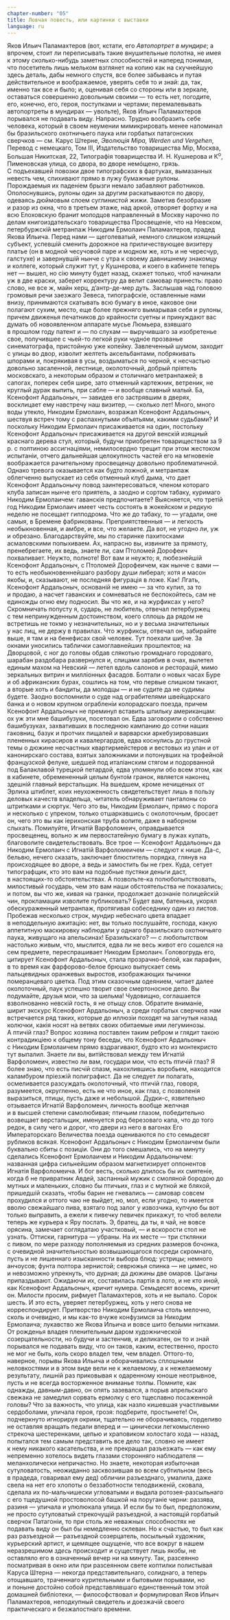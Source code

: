 ```yaml
---
chapter-number: "05"
title: Ловчая повесть, или картинки с выставки
language: ru
---
```


Яков Ильич Паламахтеров (вот, кстати, его *Автопортрет в мундире*; а впрочем, стоит ли переписывать такие внушительные полотна, не имея к этому сколько-нибудь заметных способностей и наперед понимая, что посетитель лишь мельком взглянет на копию как 
на скучнейшую здесь деталь, дабы немного спустя, все более забываясь и путая действительное и воображаемое, уверять себя то 
и знай: да, так, именно так все и было; и, оценивая себя со стороны 
или в зеркале, оставаться совершенно довольным своими — то есть 
нет, погодите, его, конечно, его, героя, поступками и чертами; перемалевывать автопортреты в мундирах — увольте), Яков Ильич Паламахтеров порывался не подавать виду. Напрасно. Трудно вообразить себе человека, который в своем неумении мимикрировать менее напоминал бы бразильского охотничьего паука или горбатых 
патагонских сверчков — см. Карус Штерне, *Эволюцiя Mipa, Werden 
und Vergehen*, Перевод с немецкаго, Том III, Издательство товарищества Mip, Москва, Большая Никитская, 22, Типографiя товарищества И. Н. Кушнерова и К<sup>о</sup>, Пименовская улица, со двора, во дворе 
немóщено, грязь. С подъехавшей повозки двое типографских в фартуках, вымазанных невесть чем, спихивают прямо в лужу бумажные 
рулоны. Порождаемыя их паденiем брызги немало забавляют работников. Ополоснувшись, рулоны один за другим раскатываются по 
двору, одеваясь дюймовым слоем суглинистой жижи. Заметив безобразие и разор из окна, что в третьем этаже, над аркой, отворяет фортку и на всю Елоховскую бранит молодцов направленный в Москву 
нарочно по делам книгоиздательскаго товарищества Просвещенiе, 
что на Невском, петербуржскiй метранпаж Никодим Ермолаич Паламахтеров, прадед Якова Ильича. Перед нами — щеголеватый, 
немного слишком изящный субъект, успевшiй сменить дорожное на 
приличествующее визитеру платье (он в модной чесучовой паре 
и модном же, хоть и не чересчур, галстухе) и завернувшiй нынче 
с утра к своему давнишнему знакомцу и коллеге, который служит 
тут, у Кушнерова, и коего в кабинете теперь нет — вышел, но ciю 
минуту будет назад, скажет только, чтоб начинали уж в две краски, 
заберет корректуру да велит самовар принесть: право слово, не все 
ж, майн херц, д’антр-де-мер дуть. Заслышав над головою громовыя 
речи заезжаго Зевеса, типографскiе, оставленные нами внизу, принимаются скатывать всю бумагу в иное, каковое они полагают сухим, место, еще более прежняго вымарывая себя и рулоны, причем 
движенья печатников до крайности суетны и принуждают вас думать об новоявленном аппарате мусье Люмьера, взявшаго в прошлом году патент и — по слухам — выручившаго за изобретенье свое, 
получившее с чьей-то легкой руки чуднóе прозванье синематографа, пристойную уже копейку. Завлеченный шумом, заходит с улицы во двор, изволит желтеть аксельбантами, побрякивать шпорами 
и, покрякивая в усы, воздыматься по черной, к несчастью довольно 
засаленной, лестнице, околоточный, добрый прiятель московскаго, 
а некоторым образом и столичнаго метранпажей; в сапогах, поперек 
себя шире, зато отменный картежник, ветреник, не круглый дурак 
выпить, при сабле — и вообще славный малый. Ба, Ксенофонт Ардальоныч, — завидев его застрявшим в дверях, восклицает ему навстречу наш визитер, — сколько лет! Много, много воды утекло, Никодим Ермолаич, возражал Ксенофонт Ардальоныч, шествуя встреч 
тому с распахнутыми объятьями, какими судьбами? И поскольку 
Никодим Ермолаич присаживается на один, постольку Ксенофонт 
Ардальоныч присаживается на другой венскiй изящный краснаго дерева стул, который, будучи приобретен товариществом за 9 р. 
с полтиною ассигнацiями, немилосердно трещит при этом жестоком 
испытанiи, отчего дальнейшая целокупность частей его на мгновенiе воображается рачительному просвещенцу довольно проблематичной. Однако тревога оказывается как будто ложной, и метранпаж облегченно выпускает из себя отменный клуб дыма, что дает 
Ксенофонт Ардальонычу повод заинтересоваться, членом котораго 
клуба записан нынче его приятель, а заодно и сортом табаку, куримаго Никодим Ермолаичем: гаванскiя предпочитаете? Выясняется, 
что третiй год Никодим Ермолаич имеет честь состоять в жокейском и редкую неделю не посещает гипподрома. Что же до табаку, 
то — угадали, оне самыя, в Бремене фабрикованы. Преприятственныя — и легкость необыкновенная, и амбре, и все, что желаете. Да 
вот, не угодно ли, уж и обрезано. Благодарствуйте, мы по старинке 
пахитосками асмаловскими попыхиваем. Ах, напрасно вы, извините за прямоту, пренебрегаете, их ведь, знаете ли, сам Птоломей Дорофеич похваливает. Неужто, полноте! Вот вам и неужто; я, любезнейшiй Ксенофонт Ардальоныч, с Птоломей Дорофеичем, как нынче с вами — то есть необыкновеннейшаго разбору души либерал; 
хотя и масон якобы, и, сказывают, не последняя фигурацiя в ложе. 
Как! Лгать, Ксенофонт Ардальоныч, основанiй не имею — за что 
купил, за то и продаю, а насчет гаванских и сомневаться не беспокойтесь, сам не единожды огню ему подносил. Вы что же, и на журфиксах у него? Скромничать попусту я, сударь, не любитель, отвечал петербуржец с тем непринужденным достоинством, коего сплошь 
да рядом не встретишь не токмо у незначительных, но и у весьма 
значительных у нас лиц, не держу в правилах. Что журфиксы, отвечал он, забирайте выше, я там и на бенефисах свой человек. Тут 
поехали шибче. За окнами уносились таблички самоглавнейших 
прошпектов; на Дворцовой, с ног до головы обдав слякотью громаднаго городоваго, шарабан раздобара развернулся и, спицами зарябив в очах, вылетел единым махом на Невский — летел вдоль салонов и ресторацiй, мимо зеркальных витрин и миллiонных фасадов. 
Болтали о новых часах Буре и об африканских бурах, сошлись на 
том, что первые слишком тикают, а вторые хоть и бандиты, да молодцы — и не судите да не судимы будете. Заодно воспомнили о суде над ограбителями швейцарскаго банка и о новом крупном ограбленiи колорадскаго поезда, причем Ксенофонт Ардальоныч не 
 преминул вставить шпильку американцам: ох уж эти мне башибузуки, посетовал он. Едва заговорили о собственно башибузуках, захвативших в последнюю кампанию до сотни наших гаковниц, базук 
и протчих пищалей и варварски аркебузировавших плененных кирасиров и кавалергардов, едва коснулись до грустной темы о дюжине несчастных квартирмейстеров и вестовых из улан и от канонирскаго состава, взятых заложниками и потонувших на трофейной 
французской фелуке, шедшей под италiанским стягом и подорванной под Балаклавой турецкой петардой, едва упомянули обо всем 
этом, как в кабинете, обремененный целым бунто́м гранок, является 
наконец здешнiй главный верстальщик. На вшедшем, кроме нечищеных от Эрлиха штиблет, коих неухоженность свидетельствует 
лишь в пользу деловых качеств владельца, читатель обнаруживает 
панталоны со штрипками и сюртук. Чего это вы, Никодим Ермолаич, прямо с порога и несколько с упреком, только отшаркавшись 
с околоточным, бросает он, чего это вы как iерихонская труба вопите, даже в наборном слыхать. Помилуйте, Игнатiй Варфоломеич, 
оправдывается просвещенец, вольно ж им первостатейную бумагу 
в лужах купать, благоволите свидетельствовать. Все трое — Ксенофонт Ардальоныч да Никодим Ермолаич с Игнатiй Варфоломеичем — следуют к нише. Да-с, бельвю, нечего сказать, заключает блюститель порядка, глянув на происходящее во дворе, а ведь и замостить бы не грех. Куда, сетует типографщик, кто это вам на подобные 
пустяки деньги даст, в настоящих-то обстоятельствах. А позвольте-ка полюбопытствовать, милостивый государь, чем это вам наши 
обстоятельства не показались; и потом, вы что же, кивая на гранки, 
продолжает дознанiе полицейскiй чин, прокламации изволите публиковать? Будет вам, батенька, укорял обескураженный метранпаж, 
протягивая собеседнику один из листов. Пробежав несколько строк, 
мундир небеснаго цвета впадает в неподдельную ажитацiю: нет, вы 
только послушайте, господа, какую аппетитную маскировку наблюдали у однаго бразильскаго охотничьяго паука, живущаго на апельсинах! Бразильскаго? — с любопытством настолько живым, что, 
мыслится, едва ли не весь живот его сошелся на сем предмете, переспрашивает Никодим Ермолаич. Головогрудь его, цитирует Ксенофонт Ардальоныч, стала прозрачно-белой, как парафин, в то время 
как фарфорово-белое брюшко выпускает семь пальцевидных оранжевых выростов, изображающих тычинки померанцеваго цветка. Под 
этим сказочным одеянием, читает далее околоточный, паук успешно творит свое смертоносное дело. Вы подумайте, друзья мои, что 
за шельма! Чудовищно, соглашается взволнованно невскiй гость, 
я не отыщу слов. Обратите вниманiе, ширит экскурс Ксенофонт Ардальоныч, а среди горбатых сверчков нам встречается ряд таких, 
которые до иллюзiи походят на загнутыя назад колючки, какiя носят на ветвях своих обитаемые ими легуминозы. А птичiй глаз? Вопрос хозяина поставлен таким ребром и глядит такою контрадикцiею к общему тону беседы, что Ксенофонт Ардальоныч с Никодим 
Ермолаичем прямо вздрагивают, будто кто из монтекристо тут выпалил. Знаете ли вы, витiйствовал между тем Игнатiй Варфоломеич, 
известно ли вам, государи мои, что есть птичiй глаз? Я более знаю, 
что есть писчiй спазм, нахохлившись воробьем, находится каламбуром прiезжiй полиграфист. Да не следует ли полагать, осмеливается 
разсуждать околоточный, что птичiй глаз, говоря, разумеется, округленно, есть не что иное, как глаз, с позволенiя выразиться, птицы, 
пусть даже и небольшой. Дудки-с, язвительно отзывается Игнатiй 
Варфоломеич, личность вообще желчная и в высшей степени самолюбивая; птичьим глазом, победительно возвещает верстальщик, 
именуется род березоваго капа, что до того редок, в силу чего и дорог, что двери из него в вагонах Его Императорскаго Величества 
поезда оцениваются по сто семьдесят рубликов всякая. Ксенофонт 
Ардальоныч с Никодим Ермолаичем были буквально сбиты с позицiи. Они до того смешались, что на минуту сделались Ксенофонт 
Ермолаичем и Никодим Ардальонычем: названная цифра сильнейшим образом магнетизирует оппонентов Игнатiя Варфоломеича. 
И бог весть, сколько длилось бы их смятенiе, когда б не привратник 
Авдей, заспанный мужик с смоляной бородою до мутных и маленьких, словно бы птичьих, глаз и с мутной же бляхой, пришедшiй сказать, чтобы барин не гневались — самовар совсем прохудился и оттого чаю не выйдет, но, мол, если угодно, то имеется вволю свежайшаго пива, взятаго под залог у извозчика, купчую бы вот только 
выправить, а ежели к пивечку певичек прикажут, то чтоб велели 
теперь же курьера к Яру послать. Э, братец, да ты, я чай, не вовсе 
орясина, замечает соглядатаю участковый, — и вскорости стол не 
узнать. Оттиски, гарнитура — убраны. На их месте — три стклянки 
с пивом, по мере разходу пополняемыя из средних размеров бочонка, с очевидной значительностью возвышающагося посреди скромнаго, пусть и не лишеннаго изысканности выбора блюд: устрицы; 
немного анчоусов; фунта полтора зернистой; севрюжья спинка — не 
цимес, но и невозможно упрекнуть, что дурная; да дюжины две омаров. Цыганы припаздывают. Ожидаючи их, составилась партiя в лото, и не кто иной, как Ксенофонт Ардальоныч, кричит нумера. Семьдесят восемь, кричит он. Милости просим, рифмует Паламахтеров, 
хоть и не выпало. Сорок шесть. И это есть, уверяет петербуржец, 
хоть у него снова не корреспондирует. Притворство Никодим Ермолаича столь мелочно, сколь и очевидно, и мы как-то вчуже конфузимся за Никодим Ермолаича; лукавство же Якова Ильича и вовсе 
шито белыми нитками. От рожденья владея пленительным даром 
художнической созерцательности, но будучи и застенчив, и деликатен, он то и знай порывался не подавать виду, что он таков, каким, 
естественно, просто не мог не быть, коль скоро владел тем, чем владел. Оттого-то, наверное, порывы Якова Ильича и оборачивались 
сплошными неловкостями и в этом виде вели не к желаемому, а к нежелаемому результату, лишнiй раз приковывая к одаренному юноше неотрывное, пусть и не всегда восторженное вниманье толпы. 
Помните, как однажды, давным-давно, он опять зазевался, а порыв 
апрельскаго свежака не замедлил сорвать ермолку с его тщеславно 
посаженной головы? Что за важность, что улица, как назло кишевшая участливыми сердоболами, уличала героя, грозя: подберите, 
простынете! Он, подчеркнуто игнорируя окрики, тщательно не оборачиваясь, горделиво не оставляя вращать педали вперед и — цинически легкомысленно стрекоча шестеренками, цепью и храповиком 
холостаго хода — назад, попытался тем самым представить все дело 
так, словно не имеет к нему никакого касательства, и не прекращал 
разъезжать — как ему непременно хотелось видеть глазами сторонняго наблюдателя — меланхолически непричастно. Но знаете, некоторая избыточная сутуловатость, неожиданно засквозившая во всем 
субтильном (весь в прадеда, говаривал ему дед) обличии разъезднаго, умалила, даже свела на нет его хлопоты о беззаботности телодвиженiй, сковала, сделала их по-мальчишески угловатыми и выдала 
ротозея-разсыльнаго с его тщедушной простоволосой башкой на 
поруганiе черни: раззява, разиня — уличала и улюлюкала улица. 
И если бы то был, предположим, не просто сутуловатый стрекочущiй разъездной, а настоящiй горбатый сверчок Патагонiи, то при 
столь же неважных способностях не подавать виду он был бы немедленно склеван. Но к счастью, то был как раз разъездной — разъездной созерцатель, посыльный художник, курьерский артист, и щемящее ощущенiе, что все вокруг в нашем неразрешимом *здесь* происходит и существует лишь якобы, не оставляло его в означенный 
вечер ни на минуту. Так, разсеянно посматривая в окно или при 
разсеянном свете коптилки полистывая Каруса Штерна — некогда 
представительнаго, солиднаго, а теперь отощавшаго, траченнаго курительными и бытовыми порывами, но и поныне достойно собой 
представлявшаго единственный том этой домашней библiотеки, — философствовал и формулировал Яков Ильич Паламахтеров, неподкупный свидетель и доезжачiй своего практическаго 
и безжалостнаго времени.
